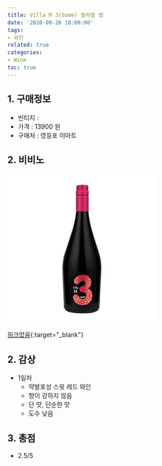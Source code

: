 ```yaml
---
title: Villa M 3(Some) 빌라엠 썸
date: '2020-09-26 18:00:00'
tags:
- 와인
related: true
categories:
- Wine
toc: true
---
```


## 1. 구매정보
* 빈티지 : 
* 가격 : 13900 원
* 구매처 : 영등포 이마트

## 2. 비비노

![mud-house-sauvignon-blanc.png](/assets/images/posts/villa_M_some.jpg)

[링크없음](about:blank){:target="_blank"}

## 2. 감상
* 1일차
    - 약발포성 스윗 레드 와인
    - 향이 강하지 않음
    - 단 맛, 단순한 맛
    - 도수 낮음

## 3. 총점
*  2.5/5

